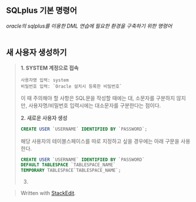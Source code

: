 ## SQLplus 기본 명령어

*oracle의 sqlplus를 이용한 DML 연습에 필요한 환경을 구축하기 위한 명령어*
</BR>
</BR>
>

## 새 사용자 생성하기
>
>
>**1. SYSTEM 계정으로 접속** 
>```
>사용자명 입력: system
>비밀번호 입력: `Oracle 설치시 등록한 비밀번호`
>```
>이 때 주의해야 할 사항은 SQL문을 작성할 때에는 대, 소문자를 구분하지 않지만, 사용자명/비밀번호 입력시에는 대소문자를 구분한다는 점이다.
>
>**2. 새로운 사용자 생성**
>```SQL
>CREATE USER `USERNAME` IDENTIFIED BY `PASSWORD`;
>```
>해당 사용자의 테이블스페이스를 따로 지정하고 싶을 경우에는 아래 구문을 사용한다.
> ```SQL
> CREATE USER `USERNAME` IDENTIFIED BY `PASSWORD`
> DEFAULT TABLESPACE `TABLESPACE_NAME`
> TEMPORARY TABLESPACE`TABLESPACE_NAME`;
>```
>3. 
	

> Written with [StackEdit](https://stackedit.io/).
<!--stackedit_data:
eyJoaXN0b3J5IjpbMTM5MjM4NTY1MywtMTQ1NDAzNDAxOCwyMT
EzNDg3NzUsNjg1MjYwODQ1LDIwNTc5NjkwNDUsMTgyNzkzMzcy
M119
-->
